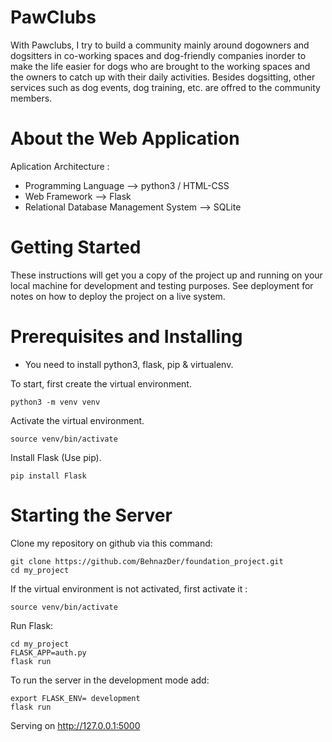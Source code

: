 # PawClubs
With Pawclubs, I try to build a community mainly around dogowners and dogsitters in co-working spaces and dog-friendly companies inorder to make the life easier for dogs who are brought to the working spaces and the owners to catch up with their daily activities. Besides dogsitting, other services such as dog events, dog training, etc. are offred to the community members.
# About the Web Application
 Aplication Architecture :
- Programming Language --> python3 / HTML-CSS
- Web Framework --> Flask
- Relational Database Management System --> SQLite
# Getting Started
These instructions will get you a copy of the project up and running on your local machine for development and testing purposes. See deployment for notes on how to deploy the project on a live system.

# Prerequisites and Installing
- You need to install python3, flask, pip & virtualenv.

To start, first create the virtual environment.
```
python3 -m venv venv
```
Activate the virtual environment.
```
source venv/bin/activate
```
Install Flask (Use pip).
```
pip install Flask
```
# Starting the Server
Clone my repository on github via this command:
```
git clone https://github.com/BehnazDer/foundation_project.git
cd my_project
```
If the virtual environment is not activated, first activate it :
```
source venv/bin/activate
```
Run Flask:
```
cd my_project
FLASK_APP=auth.py
flask run 
```
To run the server in the development mode add:
```
export FLASK_ENV= development
flask run
```
Serving on http://127.0.0.1:5000








